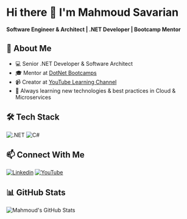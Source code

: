 <!-- Banner -->

# Hi there 👋 I'm Mahmoud Savarian
**Software Engineer & Architect | .NET Developer | Bootcamp Mentor**

## 🚀 About Me
- 💻 Senior .NET Developer & Software Architect
- 🎓 Mentor at [DotNet Bootcamps](https://github.com/dotnet-bootcamps)
- 📹 Creator at [YouTube Learning Channel](https://youtube.com/@msavarian)
- 🌱 Always learning new technologies & best practices in Cloud & Microservices

## 🛠️ Tech Stack
![.NET](https://img.shields.io/badge/.NET-512BD4?style=for-the-badge&logo=dotnet&logoColor=white)
![C#](https://img.shields.io/badge/C%23-239120?style=for-the-badge&logo=csharp&logoColor=white)

## 📫 Connect With Me
[![Linkedin](https://img.shields.io/badge/LinkedIn-0A66C2?style=for-the-badge&logo=linkedin&logoColor=white)](https://linkedin.com/in/mahmoud-savarian/)
[![YouTube](https://img.shields.io/badge/YouTube-FF0000?style=for-the-badge&logo=youtube&logoColor=white)](https://youtube.com/@msavarian)

## 📊 GitHub Stats
![Mahmoud's GitHub Stats](https://github-readme-stats.vercel.app/api?username=msavarian&show_icons=true&theme=radical)
